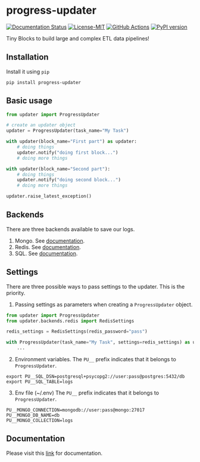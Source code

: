 progress-updater
=================

[![Documentation Status](https://readthedocs.org/projects/tiny-blocks/badge/?version=latest)](https://tiny-blocks.readthedocs.io/en/latest/?badge=latest)
[![License-MIT](https://img.shields.io/badge/License-MIT-yellow.svg)](https://github.com/pyprogrammerblog/tiny-blocks/blob/master/LICENSE)
[![GitHub Actions](https://github.com/pyprogrammerblog/tiny-blocks/workflows/CI/badge.svg/)](https://github.com/pyprogrammerblog/tiny-blocks/workflows/CI/badge.svg/)
[![PyPI version](https://badge.fury.io/py/tiny-blocks.svg)](https://badge.fury.io/py/tiny-blocks)

Tiny Blocks to build large and complex ETL data pipelines!

Installation
-------------

Install it using ``pip``

```shell
pip install progress-updater
```

Basic usage
-------------

```python
from updater import ProgressUpdater

# create an updater object
updater = ProgressUpdater(task_name="My Task")

with updater(block_name="First part") as updater:
    # doing things
    updater.notify("doing first block...")
    # doing more things

with updater(block_name="Second part"):
    # doing things
    updater.notify("doing second block...")
    # doing more things

updater.raise_latest_exception()
```

Backends
----------
There are three backends available to save our logs.

1. Mongo. See [documentation]().
2. Redis. See [documentation]().
3. SQL. See [documentation]().


Settings
----------

There are three possible ways to pass settings to the updater. 
This is the priority.

1. Passing settings as parameters when creating a `ProgressUpdater` object.
```python
from updater import ProgressUpdater
from updater.backends.redis import RedisSettings

redis_settings = RedisSettings(redis_password="pass")

with ProgressUpdater(task_name="My Task", settings=redis_settings) as updater:
    ...
```
2. Environment variables. 
The `PU__` prefix indicates that it belongs to `ProgressUpdater`.
```shell
export PU__SQL_DSN=postgresql+psycopg2://user:pass@postgres:5432/db
export PU__SQL_TABLE=logs
```

3. Env file (~/.env)
The `PU__` prefix indicates that it belongs to `ProgressUpdater`.
```shell
PU__MONGO_CONNECTION=mongodb://user:pass@mongo:27017
PU__MONGO_DB_NAME=db
PU__MONGO_COLLECTION=logs
```


Documentation
--------------

Please visit this [link](https://tiny-blocks.readthedocs.io/en/latest/) for documentation.
